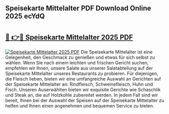 ## Speisekarte Mittelalter PDF Download Online 2025 ecYdQ

# <h2><a href="http://gc7i7m.nevu.top/?p=Speisekarte+Mittelalter">🔗 👉🔴 Speisekarte Mittelalter 2025 PDF</a></h2>

[![Speisekarte Mittelalter 2025 PDF](https://i.imgur.com/dBaPXMq.png)](http://gc7i7m.nevu.top/?p=Speisekarte+Mittelalter)
Die Speisekarte Mittelalter ist eine Gelegenheit, den Geschmack zu genießen und etwas für sich selbst zu wählen. Wenn Sie nach einem leichten und frischen Gericht suchen, empfehlen wir Ihnen, unsere Salate aus unserer Salatabteilung auf der Speisekarte Mittelalter unseres Restaurants zu probieren. Für diejenigen, die Fleisch lieben, bieten wir eine umfangreiche Auswahl an Gerichten auf der Speisekarte Mittelalter an: Rindfleisch, Schweinefleisch, Huhn und Fisch. Unseren Auserwählten bieten wir exquisite Gerichte wie Schaschlik und Steak an, die auf Holzkohle zubereitet werden. In jedem Fall sind wir bereit, Ihnen bei der Auswahl der Speisen auf der Speisekarte Mittelalter zu helfen und Ihnen einen angenehmen und bequemen Service zu bieten.
